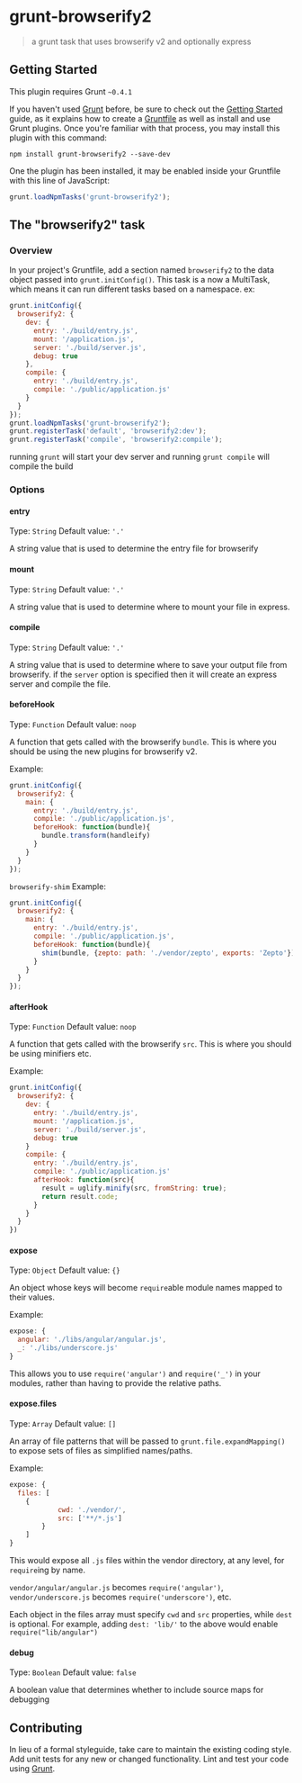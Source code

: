 # grunt-browserify2

> a grunt task that uses browserify v2 and optionally express

## Getting Started
This plugin requires Grunt `~0.4.1`

If you haven't used [Grunt](http://gruntjs.com/) before, be sure to check out the [Getting Started](http://gruntjs.com/getting-started) guide, as it explains how to create a [Gruntfile](http://gruntjs.com/sample-gruntfile) as well as install and use Grunt plugins. Once you're familiar with that process, you may install this plugin with this command:

```shell
npm install grunt-browserify2 --save-dev
```

One the plugin has been installed, it may be enabled inside your Gruntfile with this line of JavaScript:

```js
grunt.loadNpmTasks('grunt-browserify2');
```

## The "browserify2" task

### Overview
In your project's Gruntfile, add a section named `browserify2` to the data object passed into `grunt.initConfig()`.
This task is a now a MultiTask, which means it can run different tasks based on a namespace. ex:

```js
grunt.initConfig({
  browserify2: {
    dev: {
      entry: './build/entry.js',
      mount: '/application.js',
      server: './build/server.js',
      debug: true
    },
    compile: {
      entry: './build/entry.js',
      compile: './public/application.js'
    }
  }
});
grunt.loadNpmTasks('grunt-browserify2');
grunt.registerTask('default', 'browserify2:dev');
grunt.registerTask('compile', 'browserify2:compile');
```
running `grunt` will start your dev server and running `grunt compile`
will compile the build

### Options

#### entry
Type: `String`
Default value: `'.'`

A string value that is used to determine the entry file for browserify

#### mount
Type: `String`
Default value: `'.'`

A string value that is used to determine where to mount your file in express.

#### compile
Type: `String`
Default value: `'.'`

A string value that is used to determine where to save your output file
from browserify. if the `server` option is specified then it will create an
express server and compile the file.

#### beforeHook
Type: `Function`
Default value: `noop`

A function that gets called with the browserify `bundle`. This is where
you should be using the new plugins for browserify v2.

Example:
```js
grunt.initConfig({
  browserify2: {
    main: {
      entry: './build/entry.js',
      compile: './public/application.js',
      beforeHook: function(bundle){
        bundle.transform(handleify)
      }
    }
  }
});

```

`browserify-shim` Example:
```js
grunt.initConfig({
  browserify2: {
    main: {
      entry: './build/entry.js',
      compile: './public/application.js',
      beforeHook: function(bundle){
        shim(bundle, {zepto: path: './vendor/zepto', exports: 'Zepto'});
      }
    }
  }
});
```

#### afterHook
Type: `Function`
Default value: `noop`

A function that gets called with the browserify `src`. This is where
you should be using minifiers etc.

Example:
```js
grunt.initConfig({
  browserify2: {
    dev: {
      entry: './build/entry.js',
      mount: '/application.js',
      server: './build/server.js',
      debug: true
    }
    compile: {
      entry: './build/entry.js',
      compile: './public/application.js'
      afterHook: function(src){
        result = uglify.minify(src, fromString: true);
        return result.code;
      }
    }
  }
})
```

#### expose
Type: `Object`
Default value: `{}`

An object whose keys will become `require`able module names mapped to their values.

Example:
```js
expose: {
  angular: './libs/angular/angular.js',
  _: './libs/underscore.js'
}
```

This allows you to use `require('angular')` and `require('_')` in your modules, rather than having to 
provide the relative paths.

#### expose.files
Type: `Array`
Default value: `[]`

An array of file patterns that will be passed to `grunt.file.expandMapping()` to expose sets of files
as simplified names/paths.

Example:
```js
expose: {
  files: [
  	{
			cwd: './vendor/',
			src: ['**/*.js']
		}
	]
}
```

This would expose all `.js` files within the vendor directory, at any level, for `require`ing by name.

```vendor/angular/angular.js``` becomes ```require('angular')```,
```vendor/underscore.js``` becomes ```require('underscore')```, 
etc.

Each object in the files array must specify `cwd` and `src` properties, while `dest` is optional.
For example, adding ```dest: 'lib/'``` to the above would enable ```require("lib/angular")```

#### debug
Type: `Boolean`
Default value: `false`

A boolean value that determines whether to include source maps for debugging


## Contributing
In lieu of a formal styleguide, take care to maintain the existing coding style. Add unit tests for any new or changed functionality. Lint and test your code using [Grunt](http://gruntjs.com/).
